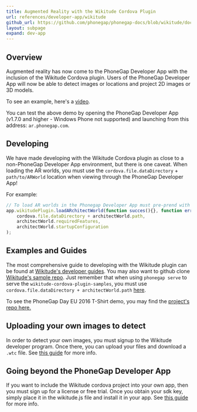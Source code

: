```yaml
---
title: Augmented Reality with the Wikitude Cordova Plugin
url: references/developer-app/wikitude
github_url: https://github.com/phonegap/phonegap-docs/blob/wikitude/docs/3-references/developer-app/8-developing-with-wikitude.md
layout: subpage
expand: dev-app
---
```


## Overview

Augmented reality has now come to the PhoneGap Developer App with the inclusion of the Wikitude Cordova plugin. Users of the PhoneGap Developer App will now be able to detect images or locations and project 2D images or 3D models.

To see an example, here's a [video](https://www.youtube.com/watch?v=Om8CiurYLWg&feature=youtu.be).

You can test the above demo by opening the PhoneGap Developer App (v1.7.0 and higher - Windows Phone not supported) and launching from this address: `ar.phonegap.com`.

## Developing

We have made developing with the Wikitude Cordova plugin as close to a non-PhoneGap Developer App environment, but there is one caveat. When loading the AR worlds, you must use the `cordova.file.dataDirectory` + `path/to/ARWorld` location when viewing through the PhoneGap Developer App!

For example:

```js
// To load AR worlds in the Phonegap Developer App must pre-prend with cordova.file.dataDirectory
app.wikitudePlugin.loadARchitectWorld(function succes(){}, function error(){},
    cordova.file.dataDirectory + architectWorld.path,
    architectWorld.requiredFeatures,
    architectWorld.startupConfiguration
);
```
## Examples and Guides

The most comprehensive guide to developing with the Wikitude plugin can be found at [Wikitude's developer guides](http://www.wikitude.com/developer/documentation/phonegap). You may also want to github clone [Wikitude's sample repo](https://github.com/Wikitude/wikitude-cordova-plugin-samples/tree/feature/cordova_file_plugin_support). Just remember that when using `phonegap serve` to serve the `wikitude-cordova-plugin-samples`, you must use `cordova.file.dataDirectory + architectWorld.path` [here](https://github.com/Wikitude/wikitude-cordova-plugin-samples/blob/feature/cordova_file_plugin_support/SampleAppResources/js/index.js#L52).

To see the PhoneGap Day EU 2016 T-Shirt demo, you may find the [project's repo here.](https://github.com/timkim/phonegap-app-augmented-reality)

## Uploading your own images to detect

In order to detect your own images, you must signup to the Wikitude developer program. Once there, you can upload your files and download a `.wtc` file. See [this guide](http://www.wikitude.com/external/doc/documentation/latest/phonegap/clientrecognition.html#client-recognition) for more info.

## Going beyond the PhoneGap Developer App

If you want to include the Wikitude cordova project into your own app, then you must sign up for a license or free trial. Once you obtain your sdk key, simply place it in the wikitude.js file and install it in your app. See [this guide](http://www.wikitude.com/external/doc/documentation/latest/phonegap/triallicense.html#where-should-i-enter-the-license-key) for more info.
